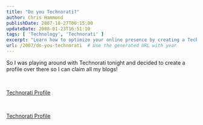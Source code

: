 ```yaml
---
title: "Do you Technorati?"
author: Chris Hammond
publishDate: 2007-10-27T00:15:00
updateDate: 2008-01-23T16:51:10
tags: [ 'Technology', 'Technorati' ]
excerpt: "Learn how to optimize your online presence by creating a Technorati profile to claim your blogs and boost visibility. Elevate your blog game now!"
url: /2007/do-you-technorati  # Use the generated URL with year
---
```

<P>So I was playing around with Technorati tonight and decided to create a profile over there so I can claim all my blogs!</P> <P mce_keep="true">&nbsp;</P> <P><A href="https://technorati.com/claim/6pxgstp2xr" rel=me mce_href="https://technorati.com/claim/6pxgstp2xr">Technorati Profile</A></P> <P mce_keep="true">&nbsp;</P><A href="https://technorati.com/claim/tvr62fz8ta" rel=me>Technorati Profile</A>

